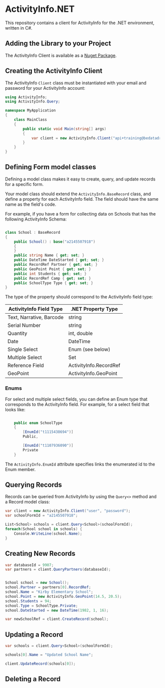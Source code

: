
# ActivityInfo.NET

This repository contains a client for ActivityInfo for the .NET environment, written in C#.

## Adding the Library to your Project

The ActivityInfo Client is available as a [Nuget Package](https://www.nuget.org/packages/ActivityInfo.Client/).

## Creating the ActivityInfo Client

The ActivityInfo `Client` class must be instantiated with your email and password for your ActivityInfo
account:

```.cs
using ActivityInfo;
using ActivityInfo.Query;

namespace MyApplication
{
    class MainClass
    {
        public static void Main(string[] args)
        {
            var client = new ActivityInfo.Client("api+training@bedatadriven.com", "testing123");
        }
    }
}
```

## Defining Form model classes

Defining a model class makes it easy to create, query, and update records for a specific form. 

Your model class should extend the `ActivityInfo.BaseRecord` class, and 
define a property for each ActivityInfo field. The field should have the same 
name as the field's code.

For example, if you have a form for collecting data on Schools that has the following ActivityInfo
Schema:

```.cs

class School : BaseRecord
{
    public School() : base("a2145507918")
    {
    }
    public string Name { get; set; }
    public DateTime DateStarted { get; set; }
    public RecordRef Partner { get; set; }
    public GeoPoint Point { get; set; }
    public int Students { get; set; }
    public RecordRef Camp { get; set; }
    public SchoolType Type { get; set; }
}

```

The type of the property should correspond to the ActivityInfo field type:

ActivityInfo Field Type  | .NET Property Type
-------------------------|--------------------
Text, Narrative, Barcode | string 
Serial Number            | string
Quantity                 | int, double
Date                     | DateTime
Single Select            | Enum (see below)
Multiple Select          | Set<Enum>
Reference Field          | ActivityInfo.RecordRef
GeoPoint                 | ActivityInfo.GeoPoint


### Enums

For select and multiple select fields, you can define an Enum
type that corresponds to the ActivityInfo field. For example,
for a select field that looks like:

```.cs

    public enum SchoolType
    {
        [EnumId("t1115438694")]
        Public,

        [EnumId("t1107936090")]
        Private
    }
``` 

The `ActivityInfo.EnumId` attribute specifies links the 
enumerated id to the Enum member.

## Querying Records

Records can be queried from ActivityInfo by using the `Query<>` method
and a Record model class:


```.cs
var client = new ActivityInfo.Client("user", "password");
var schoolFormId = "a2145507918";

List<School> schools = client.Query<School>(schoolFormId);
foreach(School school in schools) {
    Console.WriteLine(school.Name);
}
```

## Creating New Records


```.cs
var databaseId = 9907;
var partners = client.QueryPartners(databaseId);


School school = new School();
school.Partner = partners[0].RecordRef;
school.Name = "Kirby Elementary School";
school.Point = new ActivityInfo.GeoPoint(14.5, 20.5);
school.Students = 94;
school.Type = SchoolType.Private;
school.DateStarted = new DateTime(1982, 1, 16);

var newSchoolRef = client.CreateRecord(school);

```

## Updating a Record

```.cs
var schools = client.Query<School>(schoolFormId);

schools[0].Name = "Updated School Name";

client.UpdateRecord(schools[0]);

```

## Deleting a Record 







